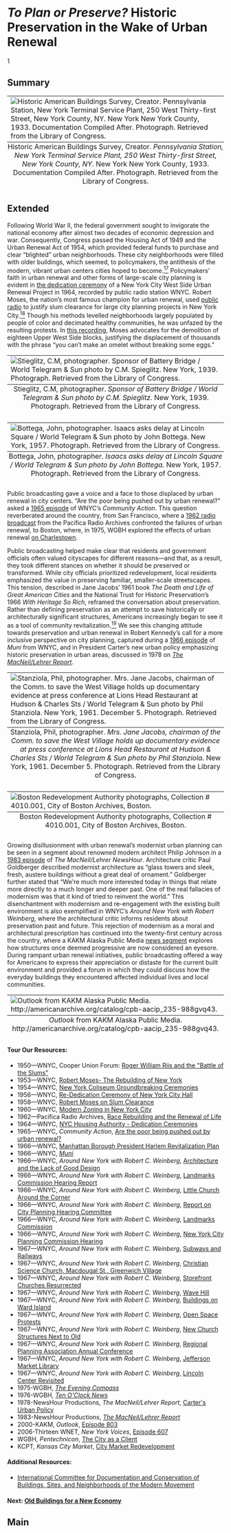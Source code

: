 # *To Plan or Preserve?* Historic Preservation in the Wake of Urban Renewal
1

## Summary
<table class="exhibit-image">
<caption align="bottom" class="exhibit-caption">Historic American Buildings Survey, Creator. <em>Pennsylvania Station, New York Terminal Service Plant, 250 West Thirty-first Street, New York County, NY.</em> New York New York County, 1933. Documentation Compiled After. Photograph. Retrieved from the Library of Congress.</caption>
<tr><td><img src="https://s3.amazonaws.com/americanarchive.org/exhibits/pennstationcrop.jpg" alt="Historic American Buildings Survey, Creator. Pennsylvania Station, New York Terminal Service Plant, 250 West Thirty-first Street, New York County, NY. New York New York County, 1933. Documentation Compiled After. Photograph. Retrieved from the Library of Congress."/></td></tr>
</table>


## Extended
Following World War II, the federal government sought to invigorate the national economy after almost two decades of economic depression and war. Consequently, Congress passed the Housing Act of 1949 and the Urban Renewal Act of 1954, which provided federal funds to purchase and clear “blighted” urban neighborhoods. These city neighborhoods were filled with older buildings, which seemed, to policymakers, the antithesis of the modern, vibrant urban centers cities hoped to become.[<sup>17</sup>](/exhibits/historic-preservation/notes#17) Policymakers’ faith in urban renewal and other forms of large-scale city planning is evident in [the dedication ceremony](/catalog/cpb-aacip_510-804xg9fx1k) of a New York City West Side Urban Renewal Project in 1964, recorded by public radio station WNYC. Robert Moses, the nation’s most famous champion for urban renewal, used [public radio](/catalog/cpb-aacip_80-06sxmcz0) to justify slum clearance for large city planning projects in New York City.[<sup>18</sup>](/exhibits/historic-preservation/notes#18) Though his methods levelled neighborhoods largely populated by people of color and decimated healthy communities, he was unfazed by the resulting protests. In [this recording](/catalog/cpb-aacip_80-60qrg5qh), Moses advocates for the demolition of eighteen Upper West Side blocks, justifying the displacement of thousands with the phrase “you can’t make an omelet without breaking some eggs.”
<table class="exhibit-image">
  <caption align="bottom" class="exhibit-caption">Stieglitz, C.M, photographer. <em>Sponsor of Battery Bridge / World Telegram & Sun photo by C.M. Spieglitz.</em> New York, 1939. Photograph. Retrieved from the Library of Congress.</caption>
  <tr><td><img src="https://s3.amazonaws.com/americanarchive.org/exhibits/robertmoses.jpg" alt="Stieglitz, C.M, photographer. Sponsor of Battery Bridge / World Telegram & Sun photo by C.M. Spieglitz. New York, 1939. Photograph. Retrieved from the Library of Congress."/></td></tr>
</table>

<table class="exhibit-image">
  <caption align="bottom" class="exhibit-caption">Bottega, John, photographer. <em>Isaacs asks delay at Lincoln Square / World Telegram & Sun photo by John Bottega.</em> New York, 1957. Photograph. Retrieved from the Library of Congress.</caption>
  <tr><td><img src="https://s3.amazonaws.com/americanarchive.org/exhibits/lincolnsquare.jpg" alt="Bottega, John, photographer. Isaacs asks delay at Lincoln Square / World Telegram & Sun photo by John Bottega. New York, 1957. Photograph. Retrieved from the Library of Congress."/></td></tr>
</table>

Public broadcasting gave a voice and a face to those displaced by urban renewal in city centers. “Are the poor being pushed out by urban renewal?” asked a [1965 episode](/catalog/cpb-aacip_510-h707w6803j) of WNYC’s *Community Action*. This question reverberated around the country, from San Francisco, where a [1962 radio broadcast](/catalog/cpb-aacip_28-vx05x25z7k) from the Pacifica Radio Archives confronted the failures of urban renewal, to Boston, where, in 1975, WGBH explored the effects of urban renewal [on Charlestown](/catalog/cpb-aacip_15-9fx73x97).

Public broadcasting helped make clear that residents and government officials often valued cityscapes for different reasons—and that, as a result, they took different stances on whether it should be preserved or transformed. While city officials prioritized redevelopment, local residents emphasized the value in preserving familiar, smaller-scale streetscapes. This tension, described in Jane Jacobs’ 1961 book *The Death and Life of Great American Cities* and the National Trust for Historic Preservation’s 1966 *With Heritage So Rich*, reframed the conversation about preservation. Rather than defining preservation as an attempt to save historically or architecturally significant structures, Americans increasingly began to see it as a tool of community revitalization.[<sup>19</sup>](/exhibits/historic-preservation/notes#19) We see this changing attitude towards preservation and urban renewal in Robert Kennedy’s call for a more inclusive perspective on city planning, captured during a [1966 episode](/catalog/cpb-aacip_510-kd1qf8kb1g) of *Muni* from WNYC, and in President Carter’s new urban policy emphasizing historic preservation in urban areas, discussed in 1978 on [*The MacNeil/Lehrer Report*](/catalog/cpb-aacip_507-s17sn01z00).
<table class="exhibit-image">
  <caption align="bottom" class="exhibit-caption">Stanziola, Phil, photographer. <em>Mrs. Jane Jacobs, chairman of the Comm. to save the West Village holds up documentary evidence at press conference at Lions Head Restaurant at Hudson & Charles Sts / World Telegram & Sun photo by Phil Stanziola</em>. New York, 1961. December 5. Photograph. Retrieved from the Library of Congress.</caption>
  <tr><td><img src="https://s3.amazonaws.com/americanarchive.org/exhibits/janejacobs.jpg" alt="Stanziola, Phil, photographer. Mrs. Jane Jacobs, chairman of the Comm. to save the West Village holds up documentary evidence at press conference at Lions Head Restaurant at Hudson & Charles Sts / World Telegram & Sun photo by Phil Stanziola. New York, 1961. December 5. Photograph. Retrieved from the Library of Congress."/></td></tr>
</table>

<table class="exhibit-image">
  <caption align="bottom" class="exhibit-caption">Boston Redevelopment Authority photographs, Collection # 4010.001, City of Boston Archives, Boston.</caption>
  <tr><td><img src="https://s3.amazonaws.com/americanarchive.org/exhibits/bostonurbanrenewal.jpg" alt="Boston Redevelopment Authority photographs, Collection # 4010.001, City of Boston Archives, Boston."/></td></tr>
</table>

Growing disillusionment with urban renewal’s modernist urban planning can be seen in a segment about renowned modern architect Philip Johnson in a [1983 episode](/catalog/cpb-aacip_507-qn5z60cr8n) of *The MacNeil/Lehrer NewsHour*. Architecture critic Paul Goldberger described modernist architecture as “glass towers and sleek, fresh, austere buildings without a great deal of ornament.” Goldberger further stated that “We're much more interested today in things that relate more directly to a much longer and deeper past. One of the real fallacies of modernism was that it kind of tried to reinvent the world.” This disenchantment with modernism and re-engagement with the existing built environment is also exemplified in WNYC’s *Around New York with Robert Weinberg*, where the architectural critic informs residents about preservation past and future. This rejection of modernism as a moral and architectural prescription has continued into the twenty-first century across the country, where a KAKM Alaska Public Media [news segment](/catalog/cpb-aacip_235-988gvq43) explores how structures once deemed progressive are now considered an eyesore. During rampant urban renewal initiatives, public broadcasting offered a way for Americans to express their appreciation or distaste for the current built environment and provided a forum in which they could discuss how the everyday buildings they encountered affected individual lives and local communities.

<table class="exhibit-image">
  <caption align="bottom" class="exhibit-caption"><em>Outlook</em> from KAKM Alaska Public Media. http://americanarchive.org/catalog/cpb-aacip_235-988gvq43. </caption>
<tr><td><img src="https://s3.amazonaws.com/americanarchive.org/exhibits/kakm.png" alt="Outlook from KAKM Alaska Public Media. http://americanarchive.org/catalog/cpb-aacip_235-988gvq43." /></td></tr>
</table>

#### Tour Our Resources:

- 1950—WNYC, Cooper Union Forum: [Roger William Riis and the "Battle of the Slums"](/catalog/cpb-aacip_510-v11vd6q071)
- 1953—WNYC, [Robert Moses- The Rebuilding of New York](/catalog/cpb-aacip_80-60qrg5qh)
- 1954—WNYC, [New York Coliseum Groundbreaking Ceremonies](/catalog/cpb-aacip_510-q814m9278s)
- 1956—WNYC, [Re-Dedication Ceremony of New York City Hall](/catalog/cpb-aacip_510-qb9v11wd2c)
- 1958—WNYC, [Robert Moses on Slum Clearance](/catalog/cpb-aacip_80-06sxmcz0)
- 1960—WNYC, [Modern Zoning in New York City](/catalog/cpb-aacip_510-qz22b8w94h)
- 1962—Pacifica Radio Archives, [Race Rebuilding and the Renewal of Life](/catalog/cpb-aacip_28-vx05x25z7k)
- 1964—WNYC, [NYC Housing Authority - Dedication Ceremonies](/catalog/cpb-aacip_510-804xg9fx1k)
- 1965—WNYC, *Community Action*, [Are the poor being pushed out by urban renewal?](/catalog/cpb-aacip_510-h707w6803j)
- 1966—WNYC, [Manhattan Borough President Harlem Revitalization Plan](/catalog/cpb-aacip_510-kd1qf8kb1g)
- 1966—WNYC, [*Muni*](/catalog/cpb-aacip_510-kd1qf8kb1g)
- 1966—WNYC, *Around New York with Robert C. Weinberg*, [Architecture and the Lack of Good Design](/catalog/cpb-aacip_510-gq6qz2372z)
- 1966—WNYC, *Around New York with Robert C. Weinberg*, [Landmarks Commission Hearing Report](/catalog/cpb-aacip_510-ms3jw87f79)
- 1966—WNYC, *Around New York with Robert C. Weinberg*, [Little Church Around the Corner](/catalog/cpb-aacip_510-vt1gh9c726)
- 1966—WNYC, *Around New York with Robert C. Weinberg*, [Report on City Planning Hearing Committee](/catalog/cpb-aacip_510-1g0ht2gw61)
- 1966—WNYC, *Around New York with Robert C. Weinberg*, [Landmarks Commission](/catalog/cpb-aacip_510-2z12n5056x)
- 1966—WNYC, *Around New York with Robert C. Weinberg*, [New York City Planning Commission Hearing](/catalog/cpb-aacip_510-8g8ff3mp0k)
- 1967—WNYC, *Around New York with Robert C. Weinberg*, [Subways and Railways](/catalog/cpb-aacip_510-bg2h708q24)
- 1967—WNYC, *Around New York with Robert C. Weinberg*, [Christian Science Church, Macdougal St., Greenwich Village](/catalog/cpb-aacip_510-1z41r6nn8v)
- 1967—WNYC, *Around New York with Robert C. Weinberg*, [Storefront Churches Resurrected](/catalog/cpb-aacip_510-jm23b5x380)
- 1967—WNYC, *Around New York with Robert C. Weinberg*, [Wave Hill](/catalog/cpb-aacip_510-pk06w9759w)
- 1967—WNYC, *Around New York with Robert C. Weinberg*, [Buildings on Ward Island](/catalog/cpb-aacip_510-nc5s757c02)
- 1967—WNYC, *Around New York with Robert C. Weinberg*, [Open Space Protests](/catalog/cpb-aacip_510-6h4cn6zn29)
- 1967—WNYC, *Around New York with Robert C. Weinberg*, [New Church Structures Next to Old](/catalog/cpb-aacip_510-jw86h4dk00)
- 1967—WNYC, *Around New York with Robert C. Weinberg*, [Regional Planning Association Annual Conference](/catalog/cpb-aacip_510-qj77s7jp93)
- 1967—WNYC, *Around New York with Robert C. Weinberg*, [Jefferson Market Library](/catalog/cpb-aacip_510-wd3pv6c44b)
- 1967—WNYC, *Around New York with Robert C. Weinberg*, [Lincoln Center Revisited](/catalog/cpb-aacip_510-086348h28k)
- 1975-WGBH, [*The Evening Compass*](/catalog/cpb-aacip_15-9fx73x97)
- 1976-WGBH, [*Ten O'Clock News*](/catalog/cpb-aacip_15-m03xs5jq1m)
- 1978-NewsHour Productions, *The MacNeil/Lehrer Report*, [Carter's Urban Policy](/catalog/cpb-aacip_507-s17sn01z00)
- 1983-NewsHour Productions, [*The MacNeil/Lehrer Report*](/catalog/cpb-aacip_507-qn5z60cr8n)
- 2000-KAKM, *Outlook*, [Episode 803](/catalog/cpb-aacip_235-988gvq43)
- 2006-Thirteen WNET, *New York Voices*, [Episode 607](/catalog/cpb-aacip_75-56zw43qh)
- WGBH, *Pentechnicon*, [The City as a Client](/catalog/cpb-aacip_15-655dvjng)
- KCPT, *Kansas City Market*, [City Market Redevelopment](/catalog/cpb-aacip_7384-03cz8xqf)
#### Additional Resources:


- [International Committee for Documentation and Conservation of Buildings, Sites, and Neighborhoods of the Modern Movement](https://www.docomomo.com)

#### Next: [Old Buildings for a New Economy](/exhibits/historic-preservation/economic)

## Main
